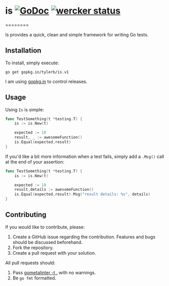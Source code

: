 # is [![GoDoc](https://godoc.org/github.com/tylerb/is?status.png)](http://godoc.org/github.com/tylerb/is) [![wercker status](https://app.wercker.com/status/ca19d08c7449039f40f9aec9418e4155/s "wercker status")](https://app.wercker.com/project/bykey/ca19d08c7449039f40f9aec9418e4155)
========

Is provides a quick, clean and simple framework for writing Go tests.

## Installation

To install, simply execute:

```
go get gopkg.in/tylerb/is.v1
```

I am using [gopkg.in](http://http://labix.org/gopkg.in) to control releases.

## Usage

Using `Is` is simple:

```go
func TestSomething(t *testing.T) {
	is := is.New(t)

	expected := 10
	result, _ := awesomeFunction()
	is.Equal(expected,result)
}
```

If you'd like a bit more information when a test fails, simply add a `.Msg()` call at the end of your assertion:

```go
func TestSomething(t *testing.T) {
	is := is.New(t)

	expected := 10
	result,details := awesomeFunction()
	is.Equal(expected,result).Msg("result details: %s", details)
}
```

## Contributing

If you would like to contribute, please:

1. Create a GitHub issue regarding the contribution. Features and bugs should be discussed beforehand.
2. Fork the repository.
3. Create a pull request with your solution.

All pull requests should:

1. Pass [gometalinter -t .](https://github.com/alecthomas/gometalinter) with no warnings.
2. Be `go fmt` formatted.
